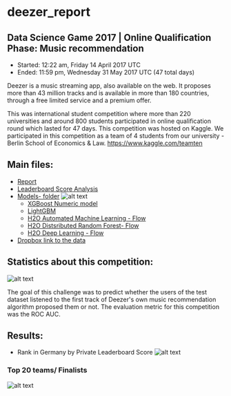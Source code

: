 # deezer_report

## Data Science Game 2017 | Online Qualification Phase: Music recommendation

* Started: 12:22 am, Friday 14 April 2017 UTC 
* Ended: 11:59 pm, Wednesday 31 May 2017 UTC (47 total days) 

Deezer is a music streaming app, also available on the web. It proposes more than 43 million tracks and is available in more than 180 countries, through a free limited service and a premium offer. 

This was international student competition where more than 220 universities and around 800 students participated in online qualification round which lasted for 47 days. This competition was hosted on Kaggle. We participated in this competition as a team of 4 students from our university - Berlin School of Economics & Law. https://www.kaggle.com/teamten

## Main files:

* [Report](https://github.com/vhwr/deezer_report/blob/master/02072017_Report.Rmd) 
* [Leaderboard Score Analysis](https://github.com/pranavpandya84/deezer_report/blob/master/Models/LB_Score/report_slides.rmd) 
* [Models- folder](https://github.com/pranavpandya84/deezer_report/tree/master/Models) 
![alt text](https://github.com/pranavpandya84/deezer_report/blob/master/Models/LB_Score/2.PNG)
  * [XGBoost Numeric model](https://github.com/pranavpandya84/deezer_report/blob/master/Models/XGBoost_Numeric.rmd)
  * [LightGBM](https://github.com/pranavpandya84/deezer_report/blob/master/Models/LightGBM.rmd)
  * [H2O Automated Machine Learning - Flow](https://github.com/pranavpandya84/deezer_report/blob/master/Models/H2O_autoML.rmd)
  * [H2O Distsributed Random Forest- Flow](https://github.com/pranavpandya84/deezer_report/blob/master/Models/H2O%20Flow/H2O%20DRF%2023rd%20May/screenshots.rmd)
  * [H2O Deep Learning - Flow](https://github.com/pranavpandya84/deezer_report/blob/master/Models/H2O%20Flow/H2O%20DL%20Flow/Screenshots.rmd) 
* [Dropbox link to the data](https://www.dropbox.com/sh/1ubsg7qhovifgoj/AAAZb1hOTBESDrI3jbuYQkULa?dl=0)

## Statistics about this competition:
![alt text](https://github.com/pranavpandya84/deezer_report/blob/master/Models/LB_Score/deezer_poster1.png)

The goal of this challenge was to predict whether the users of the test dataset listened to the first track of Deezer's own music recommendation algorithm proposed them or not. The evaluation metric for this competition was the ROC AUC.

## Results:

* Rank in Germany by Private Leaderboard Score
![alt text](https://github.com/pranavpandya84/deezer_report/blob/master/Models/LB_Score/rank.PNG)

### Top 20 teams/ Finalists
![alt text](https://github.com/pranavpandya84/deezer_report/blob/master/Models/LB_Score/deezer_poster2.png)

